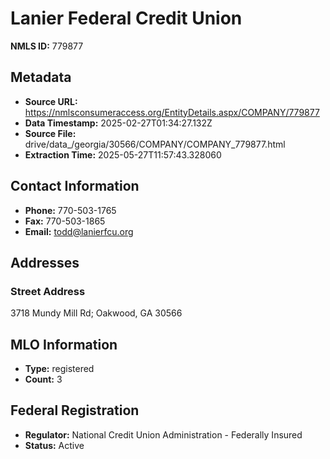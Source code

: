 # Lanier Federal Credit Union

**NMLS ID:** 779877

## Metadata
- **Source URL:** https://nmlsconsumeraccess.org/EntityDetails.aspx/COMPANY/779877
- **Data Timestamp:** 2025-02-27T01:34:27.132Z
- **Source File:** drive/data_/georgia/30566/COMPANY/COMPANY_779877.html
- **Extraction Time:** 2025-05-27T11:57:43.328060

## Contact Information
- **Phone:** 770-503-1765
- **Fax:** 770-503-1865
- **Email:** todd@lanierfcu.org

## Addresses
### Street Address
3718 Mundy Mill Rd; Oakwood, GA 30566

## MLO Information
- **Type:** registered
- **Count:** 3

## Federal Registration
- **Regulator:** National Credit Union Administration - Federally Insured
- **Status:** Active

